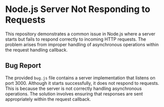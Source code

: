 # Node.js Server Not Responding to Requests

This repository demonstrates a common issue in Node.js where a server starts but fails to respond correctly to incoming HTTP requests.  The problem arises from improper handling of asynchronous operations within the request handling callback.

## Bug Report
The provided `bug.js` file contains a server implementation that listens on port 3000. Although it starts successfully, it does not respond to requests.  This is because the server is not correctly handling asynchronous operations.  The solution involves ensuring that responses are sent appropriately within the request callback.